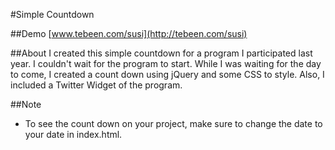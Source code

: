 #Simple Countdown

##Demo
[www.tebeen.com/susi](http://tebeen.com/susi)  

##About
I created this simple countdown for a program I participated last year. I couldn't wait for the program to start. While I was waiting for the day to come, I created a count down using jQuery and some CSS to style. Also, I included a Twitter Widget of the program. 

##Note
* To see the count down on your project, make sure to change the date to your date in index.html. 


